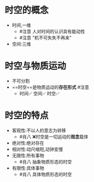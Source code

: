 # 时空的概念
- 时间,一维
	- #注意 人对时间的认识具有能动性
	- #注意 "机不可失失不再来"
- 空间:三维
# 时空与物质运动
- 不可分割
- ==时空==是物质运动的**存在形式** #注意 
	- 时间✅ 空间✅ 时空✅

# 时空的特点
- 客观性:不以人的意志为转移
	- #肖八 ❌时空是一切运动的**观念**载体 
- 绝对性:绝对存在
- 相对性:动尺缩短,动钟变慢
- 无限性:所有事物
	- #肖八  抽象物质形态的时空
- 有限性:具体事物
	-  #肖八 具体物质形态的时空
